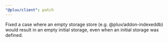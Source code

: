 ```yaml
---
"@pluv/client": patch
---
```


Fixed a case where an empty storage store (e.g. @pluv/addon-indexeddb) would result in an empty initial storage, even when an initial storage was defined.
